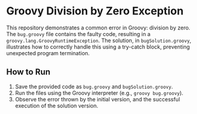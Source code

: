 # Groovy Division by Zero Exception

This repository demonstrates a common error in Groovy: division by zero.  The `bug.groovy` file contains the faulty code, resulting in a `groovy.lang.GroovyRuntimeException`. The solution, in `bugSolution.groovy`, illustrates how to correctly handle this using a try-catch block, preventing unexpected program termination.

## How to Run

1. Save the provided code as `bug.groovy` and `bugSolution.groovy`. 
2. Run the files using the Groovy interpreter (e.g., `groovy bug.groovy`).
3. Observe the error thrown by the initial version, and the successful execution of the solution version.
